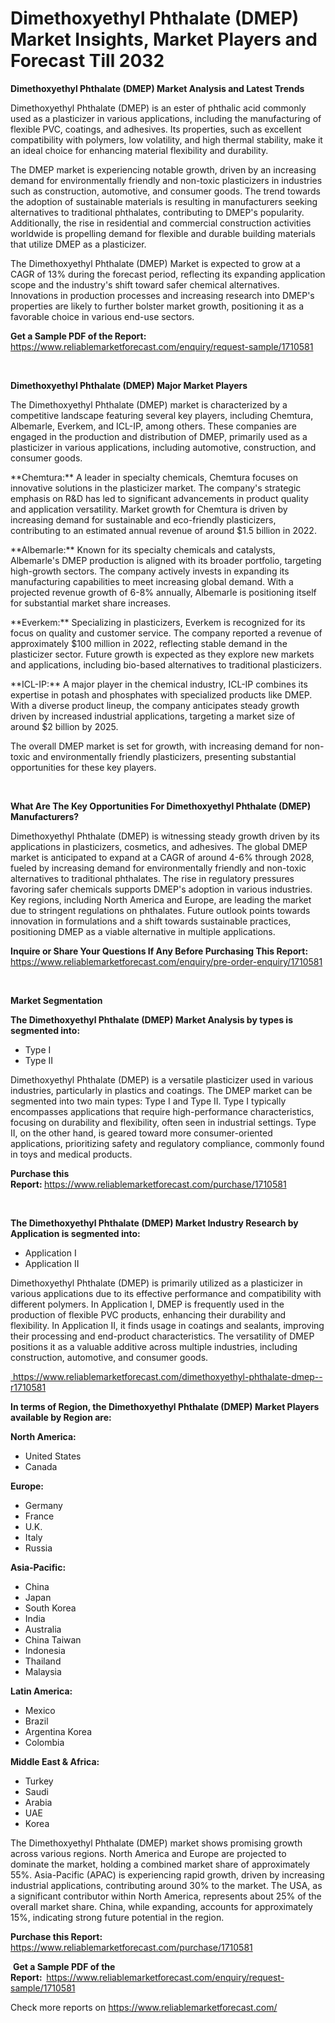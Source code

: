 <p><h1>Dimethoxyethyl Phthalate (DMEP) Market Insights, Market Players and Forecast Till 2032</h1></p><p><strong>Dimethoxyethyl Phthalate (DMEP) Market Analysis and Latest Trends</strong></p>
<p><p>Dimethoxyethyl Phthalate (DMEP) is an ester of phthalic acid commonly used as a plasticizer in various applications, including the manufacturing of flexible PVC, coatings, and adhesives. Its properties, such as excellent compatibility with polymers, low volatility, and high thermal stability, make it an ideal choice for enhancing material flexibility and durability.</p><p>The DMEP market is experiencing notable growth, driven by an increasing demand for environmentally friendly and non-toxic plasticizers in industries such as construction, automotive, and consumer goods. The trend towards the adoption of sustainable materials is resulting in manufacturers seeking alternatives to traditional phthalates, contributing to DMEP's popularity. Additionally, the rise in residential and commercial construction activities worldwide is propelling demand for flexible and durable building materials that utilize DMEP as a plasticizer.</p><p>The Dimethoxyethyl Phthalate (DMEP) Market is expected to grow at a CAGR of 13% during the forecast period, reflecting its expanding application scope and the industry's shift toward safer chemical alternatives. Innovations in production processes and increasing research into DMEP's properties are likely to further bolster market growth, positioning it as a favorable choice in various end-use sectors.</p></p>
<p><strong>Get a Sample PDF of the Report:&nbsp;</strong> <a href="https://www.reliablemarketforecast.com/enquiry/request-sample/1710581?utm_campaign=3126&utm_medium=2&utm_source=Github&utm_content=ia&utm_term=27032025&utm_id=dimethoxyethyl-phthalate-dmep">https://www.reliablemarketforecast.com/enquiry/request-sample/1710581</a></p>
<p>&nbsp;</p>
<p><strong>Dimethoxyethyl Phthalate (DMEP) Major Market Players</strong></p>
<p><p>The Dimethoxyethyl Phthalate (DMEP) market is characterized by a competitive landscape featuring several key players, including Chemtura, Albemarle, Everkem, and ICL-IP, among others. These companies are engaged in the production and distribution of DMEP, primarily used as a plasticizer in various applications, including automotive, construction, and consumer goods.</p><p>**Chemtura:** A leader in specialty chemicals, Chemtura focuses on innovative solutions in the plasticizer market. The company's strategic emphasis on R&D has led to significant advancements in product quality and application versatility. Market growth for Chemtura is driven by increasing demand for sustainable and eco-friendly plasticizers, contributing to an estimated annual revenue of around $1.5 billion in 2022.</p><p>**Albemarle:** Known for its specialty chemicals and catalysts, Albemarle's DMEP production is aligned with its broader portfolio, targeting high-growth sectors. The company actively invests in expanding its manufacturing capabilities to meet increasing global demand. With a projected revenue growth of 6-8% annually, Albemarle is positioning itself for substantial market share increases.</p><p>**Everkem:** Specializing in plasticizers, Everkem is recognized for its focus on quality and customer service. The company reported a revenue of approximately $100 million in 2022, reflecting stable demand in the plasticizer sector. Future growth is expected as they explore new markets and applications, including bio-based alternatives to traditional plasticizers.</p><p>**ICL-IP:** A major player in the chemical industry, ICL-IP combines its expertise in potash and phosphates with specialized products like DMEP. With a diverse product lineup, the company anticipates steady growth driven by increased industrial applications, targeting a market size of around $2 billion by 2025.</p><p>The overall DMEP market is set for growth, with increasing demand for non-toxic and environmentally friendly plasticizers, presenting substantial opportunities for these key players.</p></p>
<p>&nbsp;</p>
<p><strong>What Are The Key Opportunities For Dimethoxyethyl Phthalate (DMEP) Manufacturers?</strong></p>
<p><p>Dimethoxyethyl Phthalate (DMEP) is witnessing steady growth driven by its applications in plasticizers, cosmetics, and adhesives. The global DMEP market is anticipated to expand at a CAGR of around 4-6% through 2028, fueled by increasing demand for environmentally friendly and non-toxic alternatives to traditional phthalates. The rise in regulatory pressures favoring safer chemicals supports DMEP's adoption in various industries. Key regions, including North America and Europe, are leading the market due to stringent regulations on phthalates. Future outlook points towards innovation in formulations and a shift towards sustainable practices, positioning DMEP as a viable alternative in multiple applications.</p></p>
<p><strong>Inquire or Share Your Questions If Any Before Purchasing This Report:</strong> <a href="https://www.reliablemarketforecast.com/enquiry/pre-order-enquiry/1710581?utm_campaign=3126&utm_medium=2&utm_source=Github&utm_content=ia&utm_term=27032025&utm_id=dimethoxyethyl-phthalate-dmep">https://www.reliablemarketforecast.com/enquiry/pre-order-enquiry/1710581</a></p>
<p>&nbsp;</p>
<p><strong>Market Segmentation</strong></p>
<p><strong>The Dimethoxyethyl Phthalate (DMEP) Market Analysis by types is segmented into:</strong></p>
<p><ul><li>Type I</li><li>Type II</li></ul></p>
<p><p>Dimethoxyethyl Phthalate (DMEP) is a versatile plasticizer used in various industries, particularly in plastics and coatings. The DMEP market can be segmented into two main types: Type I and Type II. Type I typically encompasses applications that require high-performance characteristics, focusing on durability and flexibility, often seen in industrial settings. Type II, on the other hand, is geared toward more consumer-oriented applications, prioritizing safety and regulatory compliance, commonly found in toys and medical products.</p></p>
<p><strong>Purchase this Report:&nbsp;</strong><a href="https://www.reliablemarketforecast.com/purchase/1710581?utm_campaign=3126&utm_medium=2&utm_source=Github&utm_content=ia&utm_term=27032025&utm_id=dimethoxyethyl-phthalate-dmep">https://www.reliablemarketforecast.com/purchase/1710581</a></p>
<p>&nbsp;</p>
<p><strong>The Dimethoxyethyl Phthalate (DMEP) Market Industry Research by Application is segmented into:</strong></p>
<p><ul><li>Application I</li><li>Application II</li></ul></p>
<p><p>Dimethoxyethyl Phthalate (DMEP) is primarily utilized as a plasticizer in various applications due to its effective performance and compatibility with different polymers. In Application I, DMEP is frequently used in the production of flexible PVC products, enhancing their durability and flexibility. In Application II, it finds usage in coatings and sealants, improving their processing and end-product characteristics. The versatility of DMEP positions it as a valuable additive across multiple industries, including construction, automotive, and consumer goods.</p></p>
<p><a href="https://www.reliablemarketforecast.com/dimethoxyethyl-phthalate-dmep--r1710581?utm_campaign=3126&utm_medium=2&utm_source=Github&utm_content=ia&utm_term=27032025&utm_id=dimethoxyethyl-phthalate-dmep">&nbsp;https://www.reliablemarketforecast.com/dimethoxyethyl-phthalate-dmep--r1710581</a></p>
<p><strong>In terms of Region, the Dimethoxyethyl Phthalate (DMEP) Market Players available by Region are:</strong></p>
<p>
    <p> <strong> North America: </strong>
        <ul>
            <li>United States</li>
            <li>Canada</li>
        </ul>
        </p> 
    <p> <strong> Europe: </strong>
        <ul>
            <li>Germany</li>
            <li>France</li>
            <li>U.K.</li>
            <li>Italy</li>
            <li>Russia</li>
        </ul>
        </p> 
    <p> <strong> Asia-Pacific: </strong>
        <ul>
            <li>China</li>
            <li>Japan</li>
            <li>South Korea</li>
            <li>India</li>
            <li>Australia</li>
            <li>China Taiwan</li>
            <li>Indonesia</li>
            <li>Thailand</li>
            <li>Malaysia</li>
        </ul>
        </p> 
    <p> <strong> Latin America: </strong>
        <ul>
            <li>Mexico</li>
            <li>Brazil</li>
            <li>Argentina Korea</li>
            <li>Colombia</li>
        </ul>
        </p> 
    <p> <strong> Middle East & Africa: </strong>
        <ul>
            <li>Turkey</li>
            <li>Saudi</li>
            <li>Arabia</li>
            <li>UAE</li>
            <li>Korea</li>
        </ul>
    </p>
    </p>
<p><p>The Dimethoxyethyl Phthalate (DMEP) market shows promising growth across various regions. North America and Europe are projected to dominate the market, holding a combined market share of approximately 55%. Asia-Pacific (APAC) is experiencing rapid growth, driven by increasing industrial applications, contributing around 30% to the market. The USA, as a significant contributor within North America, represents about 25% of the overall market share. China, while expanding, accounts for approximately 15%, indicating strong future potential in the region.</p></p>
<p><strong>Purchase this Report: </strong><a href="https://www.reliablemarketforecast.com/purchase/1710581?utm_campaign=3126&utm_medium=2&utm_source=Github&utm_content=ia&utm_term=27032025&utm_id=dimethoxyethyl-phthalate-dmep">https://www.reliablemarketforecast.com/purchase/1710581</a></p>
<p>&nbsp;<strong>Get a Sample PDF of the Report:&nbsp;&nbsp;</strong><a href="https://www.reliablemarketforecast.com/enquiry/request-sample/1710581?utm_campaign=3126&utm_medium=2&utm_source=Github&utm_content=ia&utm_term=27032025&utm_id=dimethoxyethyl-phthalate-dmep">https://www.reliablemarketforecast.com/enquiry/request-sample/1710581</a></p>
<p><strong></strong></p>
<p>Check more reports on <a href="https://www.reliablemarketforecast.com/?utm_campaign=3126&utm_medium=2&utm_source=Github&utm_content=ia&utm_term=27032025&utm_id=dimethoxyethyl-phthalate-dmep">https://www.reliablemarketforecast.com/</a></p>